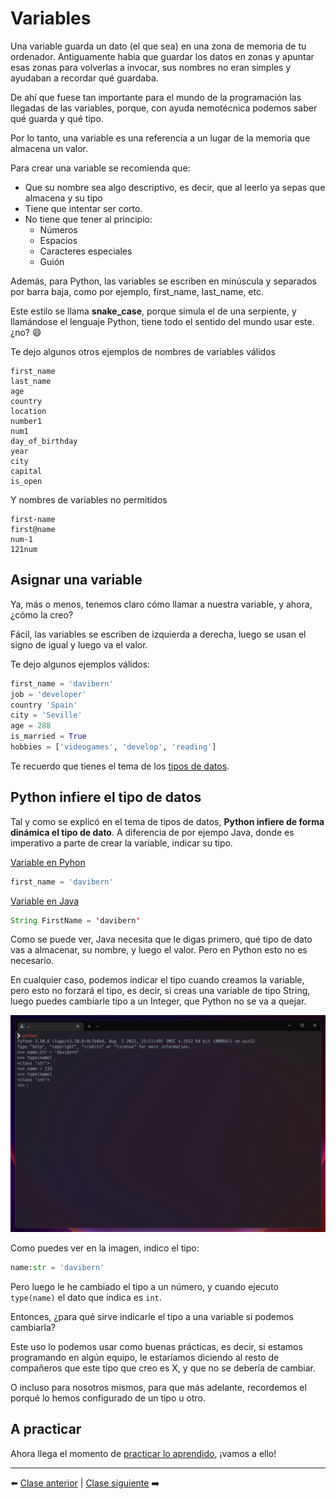 # Variables

Una variable guarda un dato (el que sea) en una zona de memoria de tu ordenador. Antiguamente habia que guardar los datos en zonas y apuntar esas zonas para volverlas a invocar, sus nombres no eran simples y ayudaban a recordar qué guardaba.

De ahí que fuese tan importante para el mundo de la programación las llegadas de las variables, porque, con ayuda nemotécnica podemos saber qué guarda y qué tipo.

Por lo tanto, una variable es una referencia a un lugar de la memoria que almacena un valor.

Para crear una variable se recomienda que:

* Que su nombre sea algo descriptivo, es decir, que al leerlo ya sepas que almacena y su tipo
* Tiene que intentar ser corto.
* No tiene que tener al principio:
   * Números
   * Espacios
   * Caracteres especiales
   * Guión

Además, para Python, las variables se escriben en minúscula y separados por barra baja, como por ejemplo, first_name, last_name, etc.

Este estilo se llama **snake_case**, porque simula el de una serpiente, y llamándose el lenguaje Python, tiene todo el sentido del mundo usar este. ¿no? 😄

Te dejo algunos otros ejemplos de nombres de variables válidos

```
first_name
last_name
age
country
location
number1
num1
day_of_birthday
year
city
capital
is_open
```

Y nombres de variables no permitidos

```
first-name
first@name
num-1
121num
```

## Asignar una variable

Ya, más o menos, tenemos claro cómo llamar a nuestra variable, y ahora, ¿cómo la creo?

Fácil, las variables se escriben de izquierda a derecha, luego se usan el signo de igual y luego va el valor.

Te dejo algunos ejemplos válidos:

```Python
first_name = 'davibern'
job = 'developer'
country 'Spain'
city = 'Seville'
age = 288
is_married = True
hobbies = ['videogames', 'develop', 'reading']
```

Te recuerdo que tienes el tema de los [tipos de datos](/4_Tipos%20de%20datos/readme.md).

## Python infiere el tipo de datos

Tal y como se explicó en el tema de tipos de datos, **Python infiere de forma dinámica el tipo de dato**. A diferencia de por ejempo Java, donde es imperativo a parte de crear la variable, indicar su tipo.

<u>Variable en Pyhon</u>

```Python
first_name = 'davibern'
```

<u>Variable en Java</u>

```Java
String FirstName = 'davibern'
```

Como se puede ver, Java necesita que le digas primero, qué tipo de dato vas a almacenar, su nombre, y luego el valor. Pero en Python esto no es necesario.

En cualquier caso, podemos indicar el tipo cuando creamos la variable, pero esto no forzará el tipo, es decir, si creas una variable de tipo String, luego puedes cambiarle tipo a un Integer, que Python no se va a quejar.

![Crear variable en Python](/99_Imagenes/variables.png)

Como puedes ver en la imagen, indico el tipo:

```Python
name:str = 'davibern'
```

Pero luego le he cambiado el tipo a un número, y cuando ejecuto ```type(name)``` el dato que indica es ```int```.

Entonces, ¿para qué sirve indicarle el tipo a una variable si podemos cambiarla?

Este uso lo podemos usar como buenas prácticas, es decir, si estamos programando en algún equipo, le estaríamos diciendo al resto de compañeros que este tipo que creo es X, y que no se debería de cambiar.

O incluso para nosotros mismos, para que más adelante, recordemos el porqué lo hemos configurado de un tipo u otro.

## A practicar

Ahora llega el momento de [practicar lo aprendido](/7_Variables/ejercicios_variables.md), ¡vamos a ello!

***

⬅️ [Clase anterior](/6_Biblioteca%20Est%C3%A1ndar/readme.md) | [Clase siguiente](/8_Strings/readme.md) ➡️